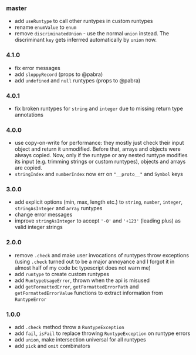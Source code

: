 ### master

- add `useRuntype` to call other runtypes in custom runtypes
- rename `enumValue` to `enum`
- remove `discriminatedUnion` - use the normal `union` instead.
  The discriminant `key` gets inferrred automatically by `union` now.

### 4.1.0

- fix error messages
- add `sloppyRecord` (props to @pabra)
- add `undefined` and `null` runtypes (props to @pabra)

### 4.0.1

- fix broken runtypes for `string` and `integer` due to missing return type annotations

### 4.0.0

- use copy-on-write for performance: they mostly just check their
  input object and return it unmodified.
  Before that, arrays and objects were always copied.
  Now, only if the runtype or any nested runtype modifies its input
  (e.g. trimming strings or custom runtypes), objects and arrays are copied.
- `stringIndex` and `numberIndex` now err on `"__proto__"` and `Symbol` keys

### 3.0.0

- add explicit options (min, max, length etc.) to `string`, `number`, `integer`, `stringAsInteger` and `array` runtypes
- change error messages
- improve `stringAsInteger` to accept `'-0'` and `'+123'` (leading plus) as valid integer strings

### 2.0.0

- remove `.check` and make user invocations of runtypes throw exceptions
  (using `.check` turned out to be a major annoyance and I forgot it in almost
  half of my code bc typescript does not warn me)
- add `runtype` to create custom runtypes
- add `RuntypeUsageError`, thrown when the api is misused
- add `getFormattedError`, `getFormattedErrorPath` and
  `getFormattedErrorValue` functions to extract information from
  `RuntypeError`

### 1.0.0

- add `.check` method throw a `RuntypeException`
- add `fail`, `isFail` to replace throwing `RuntypeException` on runtype errors
- add `union`, make intersection universal for all runtypes
- add `pick` and `omit` combinators
